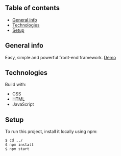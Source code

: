 ## Table of contents

- [General info](#general-info)
- [Technologies](#technologies)
- [Setup](#setup)

## General info

Easy, simple and powerful front-end framework.
<a href="https://qaiswardag.github.io/css-framework/" target="_blank">Demo</a>


## Technologies

Build with:

- CSS
- HTML
- JavaScript

## Setup

To run this project, install it locally using npm:

```
$ cd ../
$ npm install
$ npm start
```
